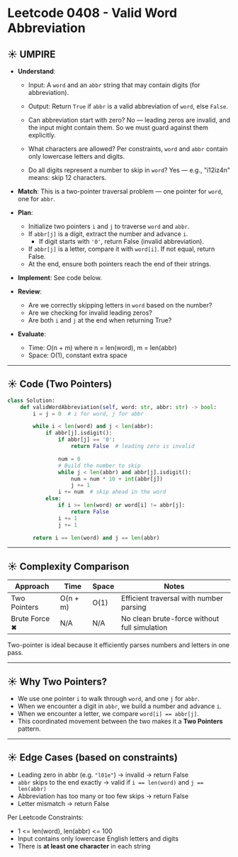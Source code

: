 # Leetcode 0408 - Valid Word Abbreviation

## ☀️ UMPIRE

- **Understand**:
  
  - Input: A `word` and an `abbr` string that may contain digits (for abbreviation).
  - Output: Return `True` if `abbr` is a valid abbreviation of `word`, else `False`.

  - Can abbreviation start with zero? No — leading zeros are invalid, and the input might contain them. So we must guard against them explicitly.
  - What characters are allowed? Per constraints, `word` and `abbr` contain only lowercase letters and digits.
  - Do all digits represent a number to skip in `word`? Yes — e.g., "i12iz4n" means: skip 12 characters.

- **Match**: This is a two-pointer traversal problem — one pointer for `word`, one for `abbr`.

- **Plan**:
  
  - Initialize two pointers `i` and `j` to traverse `word` and `abbr`.
  - If `abbr[j]` is a digit, extract the number and advance `i`.
    - If digit starts with `'0'`, return False (invalid abbreviation).
  - If `abbr[j]` is a letter, compare it with `word[i]`. If not equal, return False.
  - At the end, ensure both pointers reach the end of their strings.

- **Implement**: See code below.

- **Review**:
  - Are we correctly skipping letters in `word` based on the number?
  - Are we checking for invalid leading zeros?
  - Are both `i` and `j` at the end when returning True?

- **Evaluate**:
  - Time: O(n + m) where n = len(word), m = len(abbr)
  - Space: O(1), constant extra space

---

## ☀️ Code (Two Pointers)

```python
class Solution:
    def validWordAbbreviation(self, word: str, abbr: str) -> bool:
        i = j = 0  # i for word, j for abbr

        while i < len(word) and j < len(abbr):
            if abbr[j].isdigit():
                if abbr[j] == '0':
                    return False  # leading zero is invalid

                num = 0
                # Build the number to skip
                while j < len(abbr) and abbr[j].isdigit():
                    num = num * 10 + int(abbr[j])
                    j += 1
                i += num  # skip ahead in the word
            else:
                if i >= len(word) or word[i] != abbr[j]:
                    return False
                i += 1
                j += 1

        return i == len(word) and j == len(abbr)
```

---

## ☀️ Complexity Comparison

| Approach        | Time     | Space  | Notes                                        |
|----------------|----------|--------|----------------------------------------------|
| Two Pointers   | O(n + m) | O(1)   | Efficient traversal with number parsing      |
| Brute Force ✖  | N/A      | N/A    | No clean brute-force without full simulation |

Two-pointer is ideal because it efficiently parses numbers and letters in one pass.

---

## ☀️ Why Two Pointers?

- We use one pointer `i` to walk through `word`, and one `j` for `abbr`.
- When we encounter a digit in `abbr`, we build a number and advance `i`.
- When we encounter a letter, we compare `word[i] == abbr[j]`.
- This coordinated movement between the two makes it a **Two Pointers** pattern.

---

## ☀️ Edge Cases (based on constraints)

- Leading zero in abbr (e.g. `"l01e"`) → invalid → return False
- `abbr` skips to the end exactly → valid if `i == len(word)` and `j == len(abbr)`
- Abbreviation has too many or too few skips → return False
- Letter mismatch → return False

Per Leetcode Constraints:
- 1 <= len(word), len(abbr) <= 100
- Input contains only lowercase English letters and digits
- There is **at least one character** in each string
